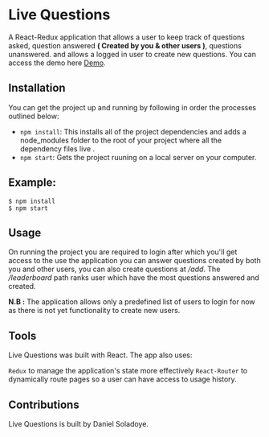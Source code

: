 # Live Questions
A React-Redux application that allows a user to keep track of questions asked, question answered **( Created by you & other users )**, questions unanswered. and allows a logged in user to create new questions. You can access the demo here [Demo](https://live-questions.netlify.app/).

## Installation
You can get the project up and running by following in order the processes outlined below:

- `npm install`: This installs all of the project dependencies and adds a node_modules folder to the root of your project where all the dependency files live .
- `npm start`: Gets the project ruuning on a local server on your computer.

## Example:
```
$ npm install
$ npm start
```

## Usage
On running the project you are required to login after which you'll get access to the use the application you can answer questions created by both you and other users, you can also create questions at _/add_. The _/leaderboard_ path ranks user which have the most questions answered and created.

**N.B :** The application allows only a predefined list of users to login for now as there is not yet functionality to create new users.

## Tools
Live Questions was built with React. The app also uses:

`Redux` to manage the application's state more effectively
`React-Router` to dynamically route pages so a user can have access to usage history.

## Contributions
Live Questions is built by Daniel Soladoye.
